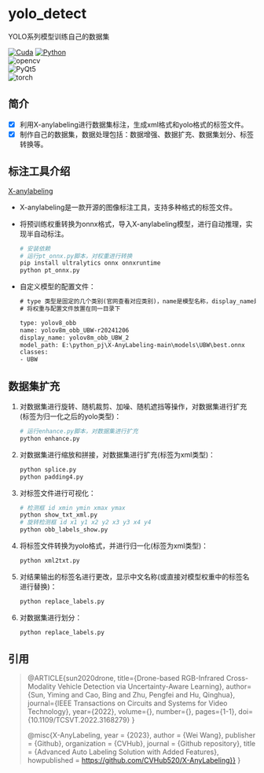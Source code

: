 # yolo_detect

YOLO系列模型训练自己的数据集

[![Cuda](https://img.shields.io/badge/CUDA-12.6-%2376B900?logo=nvidia)](https://developer.nvidia.com/cuda-toolkit-archive)
[![Python](https://img.shields.io/badge/Python-3.9-%2314354C?logo=python&logoColor=white)](https://www.python.org/downloads/)  
![opencv](https://img.shields.io/badge/opencv-4.10.0-green.svg)  
![PyQt5](https://img.shields.io/badge/PyQt5-5.15.7-orange.svg)  
![torch](https://img.shields.io/badge/torch-2.2.0-blue.svg)  


## 简介

- [x] 利用X-anylabeling进行数据集标注，生成xml格式和yolo格式的标签文件。
- [x] 制作自己的数据集，数据处理包括：数据增强、数据扩充、数据集划分、标签转换等。

## 标注工具介绍

[X-anylabeling](https://github.com/CVHub520/X-AnyLabeling)  

- X-anylabeling是一款开源的图像标注工具，支持多种格式的标签文件。
- 将预训练权重转换为onnx格式，导入X-anylabeling模型，进行自动推理，实现半自动标注。

    ```python
    # 安装依赖
    # 运行pt_onnx.py脚本，对权重进行转换
    pip install ultralytics onnx onnxruntime
    python pt_onnx.py
    ```

- 自定义模型的配置文件：

    ```txt
    # type 类型是固定的几个类别(官网查看对应类别)，name是模型名称，display_name是显示名称(找到模型的唯一标识符)
    # 将权重与配置文件放置在同一目录下

    type: yolov8_obb
    name: yolov8m_obb_UBW-r20241206
    display_name: yolov8m_obb_UBW_2
    model_path: E:\python_pj\X-AnyLabeling-main\models\UBW\best.onnx
    classes:
    - UBW
  
    ```

## 数据集扩充

1. 对数据集进行旋转、随机裁剪、加噪、随机遮挡等操作，对数据集进行扩充(标签为归一化之后的yolo类型)：

    ```python
    # 运行enhance.py脚本，对数据集进行扩充
    python enhance.py
    ```

2. 对数据集进行缩放和拼接，对数据集进行扩充(标签为xml类型)：

    ```python
    python splice.py
    python padding4.py
    ```

3. 对标签文件进行可视化：

    ```python
    # 检测框 id xmin ymin xmax ymax
    python show_txt_xml.py
    # 旋转检测框 id x1 y1 x2 y2 x3 y3 x4 y4
    python obb_labels_show.py
    ```

4. 将标签文件转换为yolo格式，并进行归一化(标签为xml类型)：

   ```python
   python xml2txt.py
   ```

5. 对结果输出的标签名进行更改，显示中文名称(或直接对模型权重中的标签名进行替换)：

    ```python
    python replace_labels.py
    ```

6. 对数据集进行划分：

    ```python
    python replace_labels.py
    ```

## 引用

>@ARTICLE{sun2020drone,
  title={Drone-based RGB-Infrared Cross-Modality Vehicle Detection via Uncertainty-Aware Learning},
  author={Sun, Yiming and Cao, Bing and Zhu, Pengfei and Hu, Qinghua},
  journal={IEEE Transactions on Circuits and Systems for Video Technology},
  year={2022},
  volume={},
  number={},
  pages={1-1},
  doi={10.1109/TCSVT.2022.3168279}
}
>
>@misc{X-AnyLabeling,
  year = {2023},
  author = {Wei Wang},
  publisher = {Github},
  organization = {CVHub},
  journal = {Github repository},
  title = {Advanced Auto Labeling Solution with Added Features},
  howpublished = <https://github.com/CVHub520/X-AnyLabeling}}>
}
>
